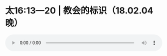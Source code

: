 # 太16:13—20 | 教会的标识（18.02.04晚）

<audio style="width: 100%;" preload="false" controls controlslist="nodownload"><source src="http://file.simai.life/audio/mp3/old/21413.mp3" type="audio/mpeg">Your browser does not support the audio element.</audio>


